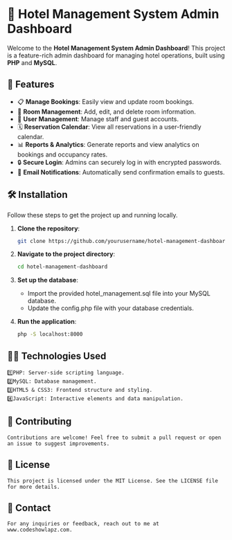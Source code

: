 # 🏨 Hotel Management System Admin Dashboard

Welcome to the **Hotel Management System Admin Dashboard**! This project is a feature-rich admin dashboard for managing hotel operations, built using **PHP** and **MySQL**.

## 🚀 Features

- 📋 **Manage Bookings**: Easily view and update room bookings.
- 🏢 **Room Management**: Add, edit, and delete room information.
- 👥 **User Management**: Manage staff and guest accounts.
- 🗓️ **Reservation Calendar**: View all reservations in a user-friendly calendar.
- 📊 **Reports & Analytics**: Generate reports and view analytics on bookings and occupancy rates.
- 🔒 **Secure Login**: Admins can securely log in with encrypted passwords.
- 📧 **Email Notifications**: Automatically send confirmation emails to guests.

## 🛠️ Installation

Follow these steps to get the project up and running locally.

1. **Clone the repository**:
   ```bash
   git clone https://github.com/yourusername/hotel-management-dashboard.git

2. **Navigate to the project directory**:
    ```bash
   cd hotel-management-dashboard

3. **Set up the database**:
   - Import the provided hotel_management.sql file into your MySQL database.
   - Update the config.php file with your database credentials.
   
4. **Run the application**:
   ```bash
   php -S localhost:8000

## 👨‍💻 Technologies Used

    1️⃣PHP: Server-side scripting language.
    2️⃣MySQL: Database management.
    3️⃣HTML5 & CSS3: Frontend structure and styling.
    4️⃣JavaScript: Interactive elements and data manipulation.

## 🤝 Contributing
    Contributions are welcome! Feel free to submit a pull request or open an issue to suggest improvements.

## 📝 License
    This project is licensed under the MIT License. See the LICENSE file for more details.
    
## 📧 Contact
    For any inquiries or feedback, reach out to me at www.codeshowlapz.com.

  
